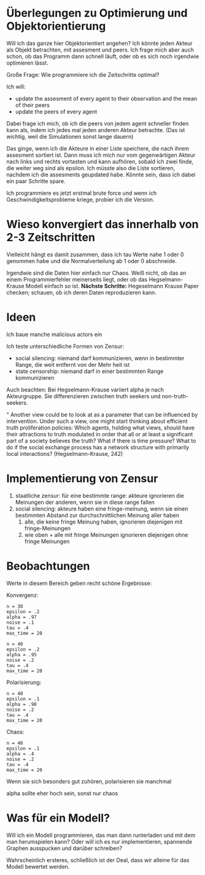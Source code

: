 
# Überlegungen zu Optimierung und Objektorientierung

Will ich das ganze hier Objektorientiert angehen? Ich könnte jeden Akteur als Objekt betrachten, mit assesment und peers. Ich frage mich aber auch schon, ob das Programm dann schnell läuft, oder ob es sich noch irgendwie optimieren lässt.

Große Frage: Wie programmiere ich die Zeitschritte optimal?

Ich will:

- update the assesment of every agent to their observation and the mean of their peers
- update the peers of every agent

Dabei frage ich mich, ob ich die peers von jedem agent schneller finden kann als, indem ich jedes mal jeden anderen Akteur betrachte. (Das ist wichtig, weil die Simulationen sonst lange dauern)

Das ginge, wenn ich die Akteure in einer Liste speichere, die nach ihrem assesment sortiert ist. Dann muss ich mich nur vom gegenwärtigen Akteur nach links und rechts vortasten und kann aufhören, sobald ich zwei finde, die weiter weg sind als epsilon. Ich müsste also die Liste sortieren, nachdem ich die assesments geupdated habe. Könnte sein, dass ich dabei ein paar Schritte spare.

Ich programmiere es jetzt erstmal brute force und wenn ich Geschwindigkeitsprobleme kriege, probier ich die Version.

# Wieso konvergiert das innerhalb von 2-3 Zeitschritten

Vielleicht hängt es damit zusammen, dass ich tau Werte nahe 1 oder 0 genommen habe und die Normalverteilung ab 1 oder 0 abschneide.

Irgendwie sind die Daten hier einfach nur Chaos. Weiß nicht, ob das an einem Programmierfehler meinerseits liegt, oder ob das Hegselmann-Krause Modell einfach so ist. __Nächste Schritte:__ Hegeselmann Krause Paper checken; schauen, ob ich deren Daten reproduzieren kann.

# Ideen

Ich baue manche malicious actors ein

Ich teste unterschiedliche Formen von Zensur: 

- social silencing: niemand darf kommunizieren, wenn in bestimmter Range, die weit entfernt von der Mehr heit ist
- state censorship: niemand darf in einer bestimmten Range kommunizieren

Auch beachten: Bei Hegselmann-Krause variiert alpha je nach Akteurgruppe. Sie differenzieren zwischen truth seekers und non-truth-seekers.

" Another view could be to look at as a parameter that can be influenced by intervention. Under such a view, one might start thinking about efficient truth proliferation policies: Which agents, holding what views, should have their attractions to truth modulated in order that all or at least a significant part of a society believes the truth? What if there is time pressure? What to do if the social exchange process has a network structure with primarily local interactions? (Hegselmann-Krause, 242)

# Implementierung von Zensur

1. staatliche zensur: für eine bestimmte range: akteure ignorieren die Meinungen der anderen, wenn sie in diese range fallen
2. social silencing: akteure haben eine fringe-meinung, wenn sie einen bestimmten Abstand zur durchschnittlichen Meinung aller haben
    1. alle, die keine fringe Meinung haben, ignorieren diejenigen mit fringe-Meinungen
    2. wie oben + alle mit fringe Meinungen ignorieren diejenigen ohne fringe Meinungen

# Beobachtungen

Werte in diesem Bereich geben recht schöne Ergebnisse:

Konvergenz:

    n = 30
    epsilon = .2
    alpha = .97
    noise = .1
    tau = .4
    max_time = 20

    n = 40
    epsilon = .2
    alpha = .95
    noise = .2
    tau = .4
    max_time = 20

Polarisierung:

    n = 40
    epsilon = .1
    alpha = .98
    noise = .2
    tau = .4
    max_time = 20

Chaos:

    n = 40
    epsilon = .1
    alpha = .4
    noise = .2
    tau = .4
    max_time = 20

Wenn sie sich besonders gut zuhören, polarisieren sie manchmal

alpha sollte eher hoch sein, sonst nur chaos

# Was für ein Modell?

Will ich ein Modell programmieren, das man dann runterladen und mit dem man herumspielen kann? Oder will ich es nur implementieren, spannende Graphen ausspucken und darüber schreiben?

Wahrscheinlich ersteres, schließlich ist der Deal, dass wir alleine für das Modell bewertet werden.